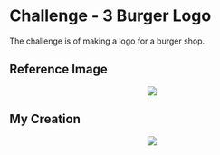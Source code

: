 # Challenge - 3 Burger Logo
The challenge is of making a logo for a burger shop.  
## Reference Image
<p text align="center"><img src="https://user-images.githubusercontent.com/54719422/94410543-1a6c6b80-0195-11eb-8ea1-cd3f8f971b61.png"></p>


## My Creation 
<p text align="center"><img src="https://user-images.githubusercontent.com/54719422/94410336-e6914600-0194-11eb-9360-6c82ad891662.png"></p>
